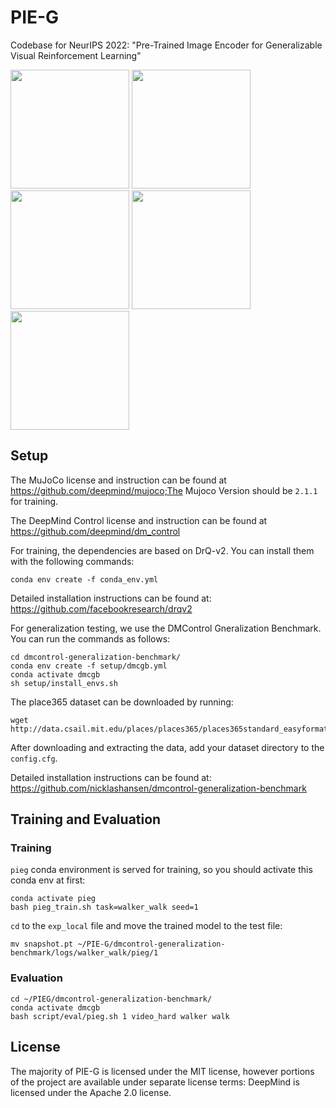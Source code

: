 # PIE-G

Codebase for NeurIPS 2022: "Pre-Trained Image Encoder for Generalizable Visual
Reinforcement Learning"



<p align="left">
    <img src="https://anonymous.4open.science/r/PIE-G-A80B/figures/ball_video_hard_882.gif" width = "190" height = "190" >
    <img src="https://anonymous.4open.science/r/PIE-G-A80B/figures/cheetah_video_hard_600.gif" width = "190" height = "190"  >
    <img src="https://anonymous.4open.science/r/PIE-G-A80B/figures/stand_video_hard_958.gif" width = "190" height = "190"  >
    <img src="https://anonymous.4open.science/r/PIE-G-A80B/figures/walk_video_hard_801.gif" width = "190" height = "190"  >
    <img src="https://anonymous.4open.science/r/PIE-G-A80B/figures/finger_video_hard_905.gif" width = "190" height = "190"  >
</p>

## Setup

The MuJoCo license and instruction can be found at https://github.com/deepmind/mujoco;The Mujoco Version should be `2.1.1` for training.

The DeepMind Control license and instruction can be found at https://github.com/deepmind/dm_control

For training, the dependencies are based on DrQ-v2. You can install them with the following commands:

```
conda env create -f conda_env.yml
```
Detailed installation instructions can be found at: https://github.com/facebookresearch/drqv2


For generalization testing, we use the DMControl Gneralization Benchmark.  You can run the commands as follows:

```
cd dmcontrol-generalization-benchmark/
conda env create -f setup/dmcgb.yml
conda activate dmcgb
sh setup/install_envs.sh
```

The place365 dataset can be downloaded by running:
```
wget http://data.csail.mit.edu/places/places365/places365standard_easyformat.tar
```
After downloading and extracting the data, add your dataset directory to the `config.cfg`. 

Detailed installation instructions can be found at: https://github.com/nicklashansen/dmcontrol-generalization-benchmark






## Training and Evaluation

### Training

`pieg` conda environment is served for training, so you should activate this conda env at first:

```
conda activate pieg
bash pieg_train.sh task=walker_walk seed=1
```
`cd` to the `exp_local` file and move the trained model to the test file:
```
mv snapshot.pt ~/PIE-G/dmcontrol-generalization-benchmark/logs/walker_walk/pieg/1
```



### Evaluation

```
cd ~/PIEG/dmcontrol-generalization-benchmark/
conda activate dmcgb
bash script/eval/pieg.sh 1 video_hard walker walk
```





## License

The majority of PIE-G is licensed under the MIT license, however portions of the project are available under separate license terms: DeepMind is licensed under the Apache 2.0 license.

